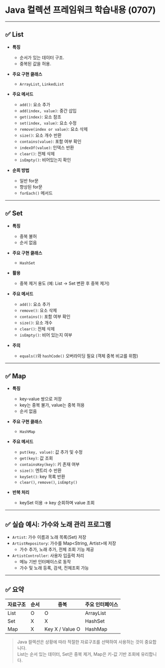 # Java 컬렉션 프레임워크 학습내용 (0707)

---

## ✅ List

- **특징**
  - 순서가 있는 데이터 구조.
  - 중복된 값을 허용.

- **주요 구현 클래스**
  - `ArrayList`, `LinkedList`

- **주요 메서드**
  - `add()`: 요소 추가
  - `add(index, value)`: 중간 삽입
  - `get(index)`: 요소 참조
  - `set(index, value)`: 요소 수정
  - `remove(index or value)`: 요소 삭제
  - `size()`: 요소 개수 반환
  - `contains(value)`: 포함 여부 확인
  - `indexOf(value)`: 인덱스 반환
  - `clear()`: 전체 삭제
  - `isEmpty()`: 비어있는지 확인

- **순회 방법**
  - 일반 for문
  - 향상된 for문
  - `forEach()` 메서드

---

## ✅ Set

- **특징**
  - 중복 불허
  - 순서 없음

- **주요 구현 클래스**
  - `HashSet`

- **활용**
  - 중복 제거 용도 (예: List → Set 변환 후 중복 제거)

- **주요 메서드**
  - `add()`: 요소 추가
  - `remove()`: 요소 삭제
  - `contains()`: 포함 여부 확인
  - `size()`: 요소 개수
  - `clear()`: 전체 삭제
  - `isEmpty()`: 비어 있는지 여부

- **주의**
  - `equals()`와 `hashCode()` 오버라이딩 필요 (객체 중복 비교를 위함)

---

## ✅ Map

- **특징**
  - key-value 쌍으로 저장
  - key는 중복 불가, value는 중복 허용
  - 순서 없음

- **주요 구현 클래스**
  - `HashMap`

- **주요 메서드**
  - `put(key, value)`: 값 추가 및 수정
  - `get(key)`: 값 조회
  - `containsKey(key)`: 키 존재 여부
  - `size()`: 엔트리 수 반환
  - `keySet()`: key 목록 반환
  - `clear()`, `remove()`, `isEmpty()`

- **반복 처리**
  - keySet 이용 → key 순회하며 value 조회

---

## ✅ 실습 예시: 가수와 노래 관리 프로그램

- `Artist`: 가수 이름과 노래 목록(Set<String>) 저장
- `ArtistRepository`: 가수를 Map<String, Artist>에 저장
  - 가수 추가, 노래 추가, 전체 조회 기능 제공
- `ArtistController`: 사용자 입출력 처리
  - 메뉴 기반 인터페이스로 동작
  - 가수 및 노래 등록, 검색, 전체조회 가능

---

## ✅ 요약

| 자료구조 | 순서 | 중복 | 주요 인터페이스 |
|----------|------|------|----------------|
| List     | O    | O    | ArrayList      |
| Set      | X    | X    | HashSet        |
| Map      | X    | Key X / Value O | HashMap |

> Java 컬렉션은 상황에 따라 적절한 자료구조를 선택하여 사용하는 것이 중요합니다.  
> List는 순서 있는 데이터, Set은 중복 제거, Map은 키-값 기반 조회에 유리합니다.
